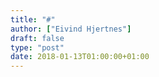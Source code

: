 ```yaml
---
title: "#"
author: ["Eivind Hjertnes"]
draft: false
type: "post"
date: 2018-01-13T01:00:00+01:00
---
```

